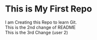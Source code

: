 # This is My First Repo
I am Creating this Repo to learn Git.   
This is the 2nd change of README  
This is the 3rd Change (user 2)
